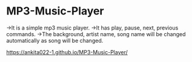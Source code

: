 # MP3-Music-Player
 ->It is a simple mp3 music player.
 ->It has play, pause, next, previous commands.
 ->The background, artist name, song name will be changed automatically as song will be changed.
 
 https://ankita022-1.github.io/MP3-Music-Player/
